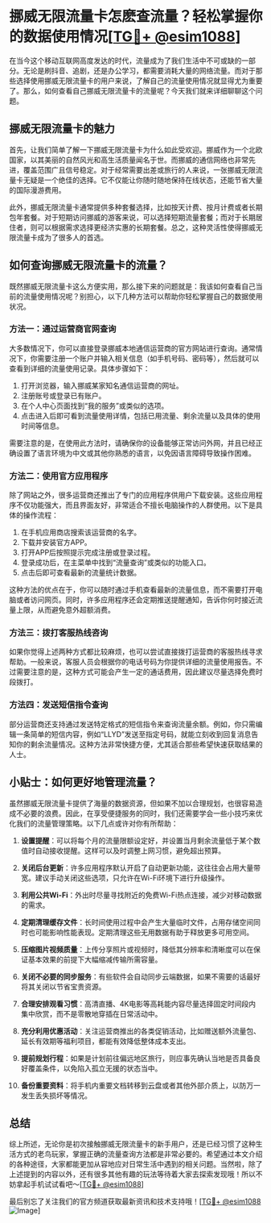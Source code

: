 # 挪威无限流量卡怎麽查流量？轻松掌握你的数据使用情况[[TG💪+ @esim1088](https://t.me/s/esim1088)]

在当今这个移动互联网高度发达的时代，流量成为了我们生活中不可或缺的一部分。无论是刷抖音、追剧，还是办公学习，都需要消耗大量的网络流量。而对于那些选择使用挪威无限流量卡的用户来说，了解自己的流量使用情况就显得尤为重要了。那么，如何查看自己挪威无限流量卡的流量呢？今天我们就来详细聊聊这个问题。

## 挪威无限流量卡的魅力

首先，让我们简单了解一下挪威无限流量卡为什么如此受欢迎。挪威作为一个北欧国家，以其美丽的自然风光和高生活质量闻名于世。而挪威的通信网络也非常先进，覆盖范围广且信号稳定。对于经常需要出差或旅行的人来说，一张挪威无限流量卡无疑是一个绝佳的选择。它不仅能让你随时随地保持在线状态，还能节省大量的国际漫游费用。

此外，挪威无限流量卡通常提供多种套餐选择，比如按天计费、按月计费或者长期包年套餐。对于短期访问挪威的游客来说，可以选择短期流量套餐；而对于长期居住者，则可以根据需求选择更经济实惠的长期套餐。总之，这种灵活性使得挪威无限流量卡成为了很多人的首选。

## 如何查询挪威无限流量卡的流量？

既然挪威无限流量卡这么方便实用，那么接下来的问题就是：我该如何查看自己当前的流量使用情况呢？别担心，以下几种方法可以帮助你轻松掌握自己的数据使用状况。

### 方法一：通过运营商官网查询

大多数情况下，你可以直接登录挪威本地通信运营商的官方网站进行查询。通常情况下，你需要注册一个账户并输入相关信息（如手机号码、密码等），然后就可以查看到详细的流量使用记录。具体步骤如下：

1. 打开浏览器，输入挪威某家知名通信运营商的网址。
2. 注册账号或登录已有账户。
3. 在个人中心页面找到“我的服务”或类似的选项。
4. 点击进入后即可看到流量使用详情，包括已用流量、剩余流量以及具体的使用时间等信息。

需要注意的是，在使用此方法时，请确保你的设备能够正常访问外网，并且已经正确设置了语言环境为中文或其他你熟悉的语言，以免因语言障碍导致操作困难。

### 方法二：使用官方应用程序

除了网站之外，很多运营商还推出了专门的应用程序供用户下载安装。这些应用程序不仅功能强大，而且界面友好，非常适合不擅长电脑操作的人群使用。以下是具体的操作流程：

1. 在手机应用商店搜索该运营商的名字。
2. 下载并安装官方APP。
3. 打开APP后按照提示完成注册或登录过程。
4. 登录成功后，在主菜单中找到“流量查询”或类似的功能入口。
5. 点击后即可查看最新的流量统计数据。

这种方法的优点在于，你可以随时通过手机查看最新的流量信息，而不需要打开电脑或者访问网页。同时，许多应用程序还会定期推送提醒通知，告诉你何时接近流量上限，从而避免意外超额消费。

### 方法三：拨打客服热线咨询

如果你觉得上述两种方式都比较麻烦，也可以尝试直接拨打运营商的客服热线寻求帮助。一般来说，客服人员会根据你的电话号码为你提供详细的流量使用报告。不过需要注意的是，这种方式可能会产生一定的通话费用，因此建议尽量选择免费时段拨打。

### 方法四：发送短信指令查询

部分运营商还支持通过发送特定格式的短信指令来查询流量余额。例如，你只需编辑一条简单的短信内容，例如“LLYD”发送至指定号码，就能立刻收到回复消息告知你的剩余流量情况。这种方法非常快捷方便，尤其适合那些希望快速获取结果的人士。

## 小贴士：如何更好地管理流量？

虽然挪威无限流量卡提供了海量的数据资源，但如果不加以合理规划，也很容易造成不必要的浪费。因此，在享受便捷服务的同时，我们还需要学会一些小技巧来优化我们的流量管理策略。以下几点或许对你有所帮助：

1. **设置提醒**：可以将每个月的流量限额设定好，并设置当月剩余流量低于某个数值时自动接收提醒。这样可以及时调整上网习惯，避免超出预算。

2. **关闭后台更新**：许多应用程序默认开启了自动更新功能，这往往会占用大量带宽。建议手动关闭这些选项，只允许在Wi-Fi环境下进行升级操作。

3. **利用公共Wi-Fi**：外出时尽量寻找附近的免费Wi-Fi热点连接，减少对移动数据的需求。

4. **定期清理缓存文件**：长时间使用过程中会产生大量临时文件，占用存储空间同时也可能影响性能表现。定期清理这些无用数据有助于释放更多可用空间。

5. **压缩图片视频质量**：上传分享照片或视频时，降低其分辨率和清晰度可以在保证基本效果的前提下大幅缩减传输所需容量。

6. **关闭不必要的同步服务**：有些软件会自动同步云端数据，如果不需要的话最好将其关闭以节省宝贵资源。

7. **合理安排观看习惯**：高清直播、4K电影等高耗能内容尽量选择固定时间段内集中欣赏，而不是零散地穿插在日常活动中。

8. **充分利用优惠活动**：关注运营商推出的各类促销活动，比如赠送额外流量包、延长有效期等福利项目，都能有效降低整体成本支出。

9. **提前规划行程**：如果是计划前往偏远地区旅行，则应事先确认当地是否具备良好覆盖条件，以免陷入孤立无援的状态当中。

10. **备份重要资料**：将手机内重要文档转移到云盘或者其他外部介质上，以防万一发生丢失损坏等情况。

## 总结

综上所述，无论你是初次接触挪威无限流量卡的新手用户，还是已经习惯了这种生活方式的老鸟玩家，掌握正确的流量查询方法都是非常必要的。希望通过本文介绍的各种途径，大家都能更加从容地应对日常生活中遇到的相关问题。当然啦，除了上述提到的内容以外，还有很多其他有趣的玩法等待着大家去探索发现哦！所以不妨拿起手机试试看吧～[[TG💪+ @esim1088](https://t.me/s/esim1088)]

最后别忘了关注我们的官方频道获取最新资讯和技术支持哦！[[TG💪+ @esim1088](https://t.me/s/esim1088) ![Image](https://i.postimg.cc/4NQfJmqS/Snipaste-2025-05-13-00-14-12.png)]